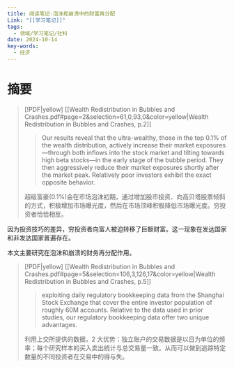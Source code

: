 ```yaml
---
title: 阅读笔记-泡沫和崩溃中的财富再分配
Link: "[[学习笔记]]"
tags:
  - 领域/学习笔记/社科
date: 2024-10-14
key-words:
  - 经济
---
```

# 摘要

> [!PDF|yellow] [[Wealth Redistribution in Bubbles and Crashes.pdf#page=2&selection=61,0,93,0&color=yellow|Wealth Redistribution in Bubbles and Crashes, p.2]]
> > Our results reveal that the ultra-wealthy, those in the top 0.1% of the wealth distribution, actively increase their market exposures—through both inflows into the stock market and tilting towards high beta stocks—in the early stage of the bubble period. They then aggressively reduce their market exposures shortly after the market peak. Relatively poor investors exhibit the exact opposite behavior.
> 
> 超级富豪(0.1%)会在市场泡沫初期，通过增加股市投资、向高贝塔股票倾斜的方式，积极增加市场曝光度，然后在市场顶峰积极降低市场曝光度。穷投资者恰恰相反。

因为投资技巧的差异，穷投资者向富人被迫转移了巨额财富。这一现象在发达国家和非发达国家普遍存在。

本文主要研究在泡沫和崩溃的财务再分配作用。

> [!PDF|yellow] [[Wealth Redistribution in Bubbles and Crashes.pdf#page=5&selection=106,3,126,17&color=yellow|Wealth Redistribution in Bubbles and Crashes, p.5]]
> > exploiting daily regulatory bookkeeping data from the Shanghai Stock Exchange that cover the entire investor population of roughly 60M accounts. Relative to the data used in prior studies, our regulatory bookkeeping data offer two unique advantages.
> 
> 利用上交所提供的数据，2 大优势：独立账户的交易数据是以日为单位的频率；每个研究样本的买入卖出统计与总交易量一致。从而可以做到追踪特定数量的不同投资者在交易中的得与失。


